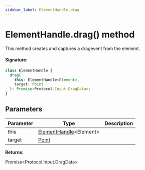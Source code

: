 ```yaml
---
sidebar_label: ElementHandle.drag
---
```


# ElementHandle.drag() method

This method creates and captures a dragevent from the element.

#### Signature:

```typescript
class ElementHandle {
  drag(
    this: ElementHandle<Element>,
    target: Point
  ): Promise<Protocol.Input.DragData>;
}
```

## Parameters

| Parameter | Type                                                         | Description |
| --------- | ------------------------------------------------------------ | ----------- |
| this      | [ElementHandle](./puppeteer.elementhandle.md)&lt;Element&gt; |             |
| target    | [Point](./puppeteer.point.md)                                |             |

**Returns:**

Promise&lt;Protocol.Input.DragData&gt;
